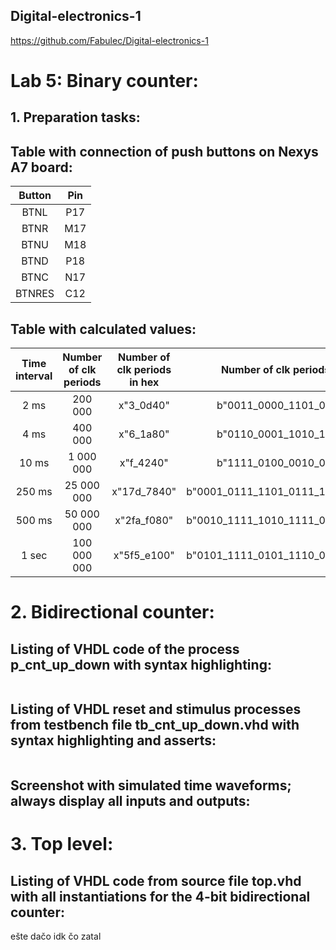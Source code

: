 ## Digital-electronics-1

https://github.com/Fabulec/Digital-electronics-1

# Lab 5: Binary counter:
## 1. Preparation tasks:
## Table with connection of push buttons on Nexys A7 board:

| Button | Pin | 
| :-:    | :-: | 
| BTNL   | P17 | 
| BTNR   | M17 |
| BTNU   | M18 | 
| BTND   | P18 | 
| BTNC   | N17 | 
| BTNRES | C12 |

## Table with calculated values:

|Time interval|Number of clk periods|Number of clk periods in hex|Number of clk periods in binary|
| :-: | :-: | :-: | :-: |
| 2&nbsp;ms | 200 000 | x"3_0d40" | b"0011_0000_1101_0100_0000" |
   | 4&nbsp;ms | 400 000 | x"6_1a80" | b"0110_0001_1010_1000_0000" |
   | 10&nbsp;ms |1 000 000| x"f_4240" | b"1111_0100_0010_0100_0000" |
   | 250&nbsp;ms |25 000 000| x"17d_7840" | b"0001_0111_1101_0111_1000_0100_0000" |
   | 500&nbsp;ms |50 000 000| x"2fa_f080" | b"0010_1111_1010_1111_0000_1000_0000" |
   | 1&nbsp;sec | 100 000 000 | x"5f5_e100" | b"0101_1111_0101_1110_0001_0000_0000" |

# 2. Bidirectional counter:

## Listing of VHDL code of the process p_cnt_up_down with syntax highlighting:

```vhdl


```

## Listing of VHDL reset and stimulus processes from testbench file tb_cnt_up_down.vhd with syntax highlighting and asserts:

```vhdl


```
## Screenshot with simulated time waveforms; always display all inputs and outputs:





# 3. Top level:

## Listing of VHDL code from source file top.vhd with all instantiations for the 4-bit bidirectional counter:


ešte dačo idk čo zatal